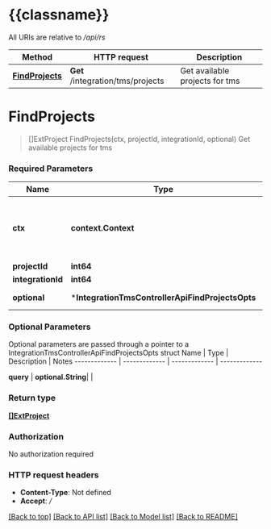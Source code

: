 # {{classname}}

All URIs are relative to */api/rs*

Method | HTTP request | Description
------------- | ------------- | -------------
[**FindProjects**](IntegrationTmsControllerApi.md#FindProjects) | **Get** /integration/tms/projects | Get available projects for tms

# **FindProjects**
> []ExtProject FindProjects(ctx, projectId, integrationId, optional)
Get available projects for tms

### Required Parameters

Name | Type | Description  | Notes
------------- | ------------- | ------------- | -------------
 **ctx** | **context.Context** | context for authentication, logging, cancellation, deadlines, tracing, etc.
  **projectId** | **int64**|  | 
  **integrationId** | **int64**|  | 
 **optional** | ***IntegrationTmsControllerApiFindProjectsOpts** | optional parameters | nil if no parameters

### Optional Parameters
Optional parameters are passed through a pointer to a IntegrationTmsControllerApiFindProjectsOpts struct
Name | Type | Description  | Notes
------------- | ------------- | ------------- | -------------


 **query** | **optional.String**|  | 

### Return type

[**[]ExtProject**](ExtProject.md)

### Authorization

No authorization required

### HTTP request headers

 - **Content-Type**: Not defined
 - **Accept**: */*

[[Back to top]](#) [[Back to API list]](../README.md#documentation-for-api-endpoints) [[Back to Model list]](../README.md#documentation-for-models) [[Back to README]](../README.md)

